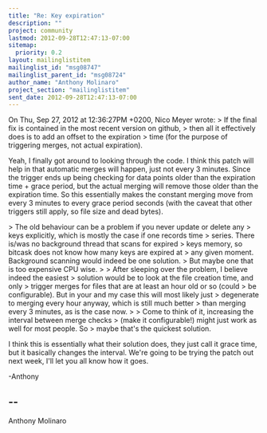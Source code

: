 ```yaml
---
title: "Re: Key expiration"
description: ""
project: community
lastmod: 2012-09-28T12:47:13-07:00
sitemap:
  priority: 0.2
layout: mailinglistitem
mailinglist_id: "msg08747"
mailinglist_parent_id: "msg08724"
author_name: "Anthony Molinaro"
project_section: "mailinglistitem"
sent_date: 2012-09-28T12:47:13-07:00
---
```


On Thu, Sep 27, 2012 at 12:36:27PM +0200, Nico Meyer wrote:
&gt; If the final fix is contained in the most recent version on github,
&gt; then all it effectively does is to add an offset to the expiration
&gt; time (for the purpose of triggering merges, not actual expiration).

Yeah, I finally got around to looking through the code. I think this
patch will help in that automatic merges will happen, just not every
3 minutes. Since the trigger ends up being checking for data points
older than the expiration time + grace period, but the actual merging
will remove those older than the expiration time. So this essentially
makes the constant merging move from every 3 minutes to every grace
period seconds (with the caveat that other triggers still apply, so
file size and dead bytes).

&gt; The old behaviour can be a problem if you never update or delete any
&gt; keys explicitly, which is mostly the case if one records time
&gt; series. There is/was no background thread that scans for expired
&gt; keys memory, so bitcask does not know how many keys are expired at
&gt; any given moment. Background scanning would indeed be one solution.
&gt; But maybe one that is too expensive CPU wise.
&gt; 
&gt; After sleeping over the problem, I believe indeed the easiest
&gt; solution would be to look at the file creation time, and only
&gt; trigger merges for files that are at least an hour old or so (could
&gt; be configurable). But in your and my case this will most likely just
&gt; degenerate to merging every hour anyway, which is still much better
&gt; than merging every 3 minutes, as is the case now.
&gt; 
&gt; Come to think of it, increasing the interval between merge checks
&gt; (make it configurable!) might just work as well for most people. So
&gt; maybe that's the quickest solution.

I think this is essentially what their solution does, they just call
it grace time, but it basically changes the interval. We're going
to be trying the patch out next week, I'll let you all know how it
goes.

-Anthony

-- 
------------------------------------------------------------------------
Anthony Molinaro 


